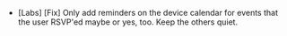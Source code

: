 - [Labs] [Fix] Only add reminders on the device calendar for events that the user RSVP'ed maybe or yes, too. Keep the others quiet. 